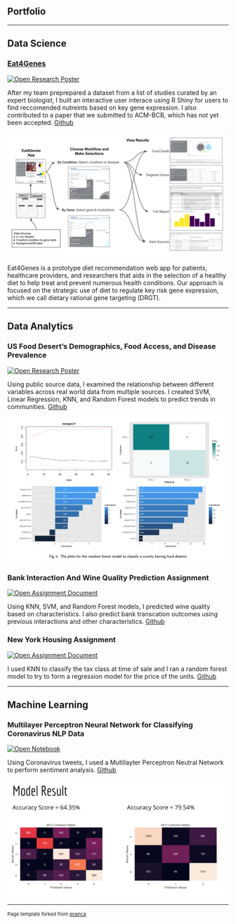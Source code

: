 ## Portfolio

---

## Data Science

### [Eat4Genes](https://olyerickson.shinyapps.io/Eat4Genes/)

[![Open Research Poster](https://img.shields.io/badge/PDF-Open_Research_Paper-blue?logo=adobe-acrobat-reader&logoColor=white)](https://github.com/fordm02/fordm02.github.io/blob/master/pdf/ACM-BCB_2022_paper_101.pdf)

After my team preprepared a dataset from a list of studies curated by an expert biologist, I built an interactive user interace using R Shiny for users to find reccomended nutreints based on key gene expression. I also contributed to a paper that we submitted to ACM-BCB, which has not yet been accepted. [Github](https://github.rpi.edu/DataINCITE/Eat4Genes)

<img src="images/Eat4GenesAppFlow (1).png?raw=true"/>

Eat4Genes is a prototype diet recommendation web app for patients, healthcare providers, and researchers that aids in the selection of a healthy diet to help treat and prevent numerous health conditions. Our approach is focused on the strategic use of diet to regulate key risk gene expression, which we call dietary rational gene targeting (DRGT).

---
## Data Analytics

### US Food Desert’s Demographics, Food Access, and Disease Prevalence
[![Open Research Poster](https://img.shields.io/badge/PDF-Open_Research_Poster-blue?logo=adobe-acrobat-reader&logoColor=white)](pdf/DataAnalytics_A6Poster_Morgan_Ford_6000.pdf)

Using public source data, I examined the relationship between different variables across real world data from multiple sources. I created SVM, Linear Regression, KNN, and Random Forest models to predict trends in communities. [Github](https://github.com/fordm02/fooddeserts)

<img src="images/fdrf.png?raw=true"/>

### Bank Interaction And Wine Quality Prediction Assignment

[![Open Assignment Document](https://img.shields.io/badge/PDF-Open_Assignment_Document-blue?logo=adobe-acrobat-reader&logoColor=white)](https://github.rpi.edu/fordm2/DataAnalytics2022_MorganFord/blob/main/Assignment%207/DA_Assignment_7.pdf)

Using KNN, SVM, and  Random Forest models, I predicted wine quality based on characteristics. I also predict bank transcation outcomes using previous interactions and other characteristics. [Github](https://github.rpi.edu/fordm2/DataAnalytics2022_MorganFord/tree/main/Assignment%207)

### New York Housing Assignment 

[![Open Assignment Document](https://img.shields.io/badge/PDF-Open_Assignment_Document-blue?logo=adobe-acrobat-reader&logoColor=white)](https://github.rpi.edu/fordm2/DataAnalytics2022_MorganFord/blob/main/Assignment%204/assignment4.pdf)

I used KNN to classify the tax class at time of sale and I ran a random forest model to try to form a regression model for the price of the units. [Github](https://github.rpi.edu/fordm2/DataAnalytics2022_MorganFord/tree/main/Assignment%204)

---
## Machine Learning

### Multilayer Perceptron Neural Network for Classifying Coronavirus NLP Data

[![Open Notebook](https://img.shields.io/badge/Jupyter-Open_Notebook-blue?logo=Jupyter)](https://github.com/fordm02/corona-nlp-project/blob/main/Project.ipynb)

Using Coronavirus tweets, I used a Mutlilayter Perceptron Neutral Network to perform sentiment analysis. [Github](https://github.com/fordm02/corona-nlp-project)

<img src="images/corona-NLP.png?raw=true"/>






---
<p style="font-size:11px">Page template forked from <a href="https://github.com/evanca/quick-portfolio">evanca</a></p>
<!-- Remove above link if you don't want to attibute -->
